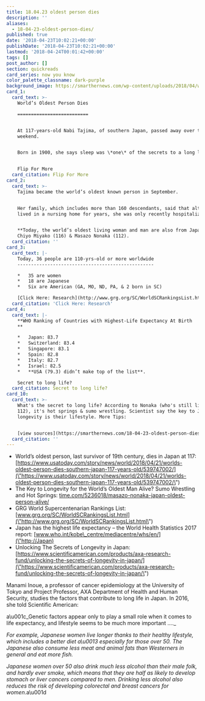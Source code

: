 ```yaml
---
title: 18.04.23 oldest person dies
description: ''
aliases:
  - 18-04-23-oldest-person-dies/
published: true
date: '2018-04-23T10:02:21+00:00'
publishDate: '2018-04-23T10:02:21+00:00'
lastmod: '2018-04-24T00:01:42+00:00'
tags: []
post_author: []
section: quickreads
card_series: now you know
color_palette_classname: dark-purple
background_image: https://smarthernews.com/wp-content/uploads/2018/04/woman-1246587_1920.jpg
card_1:
  card_text: >-
    World’s Oldest Person Dies

    ==========================


    At 117-years-old Nabi Tajima, of southern Japan, passed away over the
    weekend.


    Born in 1900, she says sleep was \*one\* of the secrets to a long life.


    Flip For More
  card_citation: Flip For More
card_2:
  card_text: >-
    Tajima became the world’s oldest known person in September.


    Her family, which includes more than 160 descendants, said that although she
    lived in a nursing home for years, she was only recently hospitalized.


    **Today, the world’s oldest living woman and man are also from Japan**:
    Chiyo Miyako (116) & Masazo Nonaka (112).
  card_citation: ''
card_3:
  card_text: |-
    Today, 36 people are 110-yrs-old or more worldwide
    --------------------------------------------------

    *   35 are women
    *   18 are Japanese
    *   Six are American (GA, MO, ND, PA, & 2 born in SC)

    [Click Here: Research](http://www.grg.org/SC/WorldSCRankingsList.html)
  card_citation: 'Click Here: Research'
card_4:
  card_text: |-
    **WHO Ranking of Countries with Highest-Life Expectancy At Birth  
    **

    *   Japan: 83.7
    *   Switzerland: 83.4
    *   Singapore: 83.1
    *   Spain: 82.8
    *   Italy: 82.7
    *   Israel: 82.5
    *   **USA (79.3) didn’t make top of the list**.

    Secret to long life?
  card_citation: Secret to long life?
card_10:
  card_text: >-
    What's the secret to long life? According to Nonaka (who's still living at
    112), it's hot springs & sumo wrestling. Scientist say the key to Japanese
    longevity is their lifestyle. More Tips:


    [view sources](https://smarthernews.com/18-04-23-oldest-person-dies/)
  card_citation: ''
---
```

*   World’s oldest person, last survivor of 19th century, dies in Japan at 117: [https://www.usatoday.com/story/news/world/2018/04/21/worlds-oldest-person-dies-southern-japan-117-years-old/539747002/](\"https://www.usatoday.com/story/news/world/2018/04/21/worlds-oldest-person-dies-southern-japan-117-years-old/539747002/\")
*   The Key to Longevity for the World’s Oldest Man Alive? Sumo Wrestling and Hot Springs: [time.com/5236018/masazo-nonaka-japan-oldest-person-alive/](\"http://time.com/5236018/masazo-nonaka-japan-oldest-person-alive/\")
*   GRG World Supercentenarian Rankings List: [www.grg.org/SC/WorldSCRankingsList.html](\"http://www.grg.org/SC/WorldSCRankingsList.html\")
*   Japan has the highest life expectancy – the World Health Statistics 2017 report: [www.who.int/kobe\_centre/mediacentre/whs/en/](\"http://Japan)
*   Unlocking The Secrets of Longevity in Japan: [https://www.scientificamerican.com/products/axa-research-fund/unlocking-the-secrets-of-longevity-in-japan/](\"https://www.scientificamerican.com/products/axa-research-fund/unlocking-the-secrets-of-longevity-in-japan/\")

Manami Inoue, a professor of cancer epidemiology at the University of Tokyo and Project Professor, AXA Department of Health and Human Security, studies the factors that contribute to long life in Japan. In 2016, she told Scientific American:

a\\u001c_Genetic factors appear only to play a small role when it comes to life expectancy, and lifestyle seems to be much more important …._

_For example, Japanese women live longer thanks to their healthy lifestyle, which includes a better diet a\\u0013 especially for those over 50. The Japanese also consume less meat and animal fats than Westerners in general and eat more fish._

_Japanese women over 50 also drink much less alcohol than their male folk, and hardly ever smoke, which means that they are half as likely to develop stomach or liver cancers compared to men. Drinking less alcohol also reduces the risk of developing colorectal and breast cancers for women_.a\\u001d